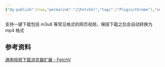 ```yaml
---
{"dg-publish":true,"permalink":"/📄FetchV/","tags":["Plugin/Chrome"],"noteIcon":""}
---
```



支持一键下载包括 m3u8 等常见格式的网页视频，嗅探下载之后会自动转换为 mp4 格式
## 参考资料
[通用视频下载浏览器扩展 - FetchV](https://fetchv.net/zh-cn)
